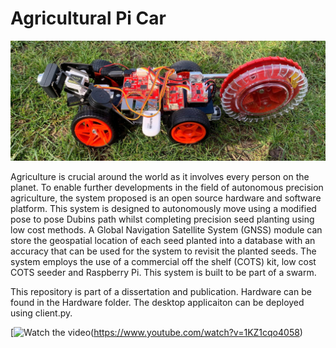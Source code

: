 # Agricultural Pi Car
![GitHub Logo](/images/RobotonGrass1.jpg)

Agriculture is crucial around the world as it involves every person on the planet. To enable further developments in the field of autonomous precision agriculture, the system proposed is an open source hardware and software platform. This system is designed to autonomously move using a modified pose to pose Dubins path whilst completing precision seed planting using low cost methods. A Global Navigation Satellite System (GNSS) module can store the geospatial location of each seed planted into a database with an accuracy that can be used for the system to revisit the planted seeds. The system employs the use of a commercial off the shelf (COTS) kit, low cost COTS seeder and Raspberry Pi. This system is built to be part of a swarm.

This repository is part of a dissertation and publication. Hardware can be found in the Hardware folder. The desktop applicaiton can be deployed using client.py. 

[![Watch the video](https://imgur.com/a/QdJa6Wm)(https://www.youtube.com/watch?v=1KZ1cqo4058)
